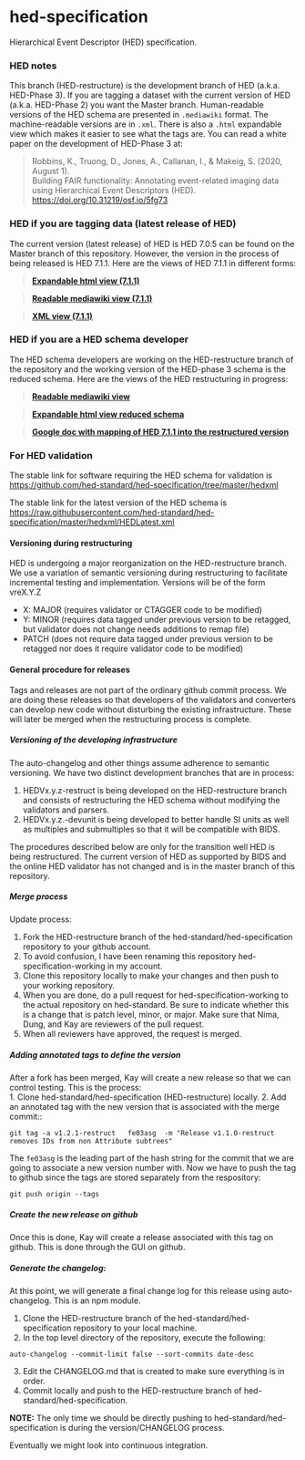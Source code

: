 # hed-specification
Hierarchical Event Descriptor (HED) specification. 

### HED notes
This branch (HED-restructure) is the development branch of HED (a.k.a. HED-Phase 3). If you are tagging a dataset with
the current version of HED (a.k.a. HED-Phase 2) you want the Master branch. Human-readable versions of the HED schema
are presented in `.mediawiki` format. The machine-readable versions are in `.xml`. There is also a `.html` expandable view which
makes it easier to see what the tags are. You can read a white paper on the development of HED-Phase 3 at:

> Robbins, K., Truong, D., Jones, A., Callanan, I., & Makeig, S. (2020, August 1).  
> Building FAIR functionality: Annotating event-related imaging data using Hierarchical Event Descriptors (HED).  
> https://doi.org/10.31219/osf.io/5fg73

### HED if you are tagging data (latest release of HED)
The current version (latest release) of HED is HED 7.0.5 can be found on the Master branch of this repository. However,
the version in the process of being released is HED 7.1.1. Here are the views of HED 7.1.1 in different forms:

> [**Expandable html view (7.1.1)**](http://www.hedtags.org/display_hed.html?version=7.1.1)  

> [**Readable mediawiki view (7.1.1)**](https://github.com/VisLab/hed-specification/blob/master/HED-schema.mediawiki)

> [**XML view (7.1.1)**](https://github.com/VisLab/hed-specification/blob/master/hedxml/HED7.1.1.xml)  

### HED if you are a HED schema developer
The HED schema developers are working on the HED-restructure branch of the repository and the working version of the HED-phase 3 schema is 
the reduced schema. Here are the views of the HED restructuring in progress:

> [**Readable mediawiki view**](https://github.com/hed-standard/hed-specification/blob/HED-restructure/HED-schema-reduced.mediawiki) 

> [**Expandable html view reduced schema**](http://www.hedtags.org/display_hed_restruct.html?version=reduced) 

> [**Google doc with mapping of HED 7.1.1 into the restructured version**](https://docs.google.com/document/d/1MKjJzpxyZULXVRenFhiIvJ_-BpaEqHp3-bMvKxkcoL0/edit?usp=sharing) 


### For HED validation
The stable link for software requiring the HED schema for validation is
https://github.com/hed-standard/hed-specification/tree/master/hedxml

The stable link for the latest version of the HED schema is
https://raw.githubusercontent.com/hed-standard/hed-specification/master/hedxml/HEDLatest.xml


#### Versioning during restructuring
HED is undergoing a major reorganization on the HED-restructure branch.
We use a variation of semantic versioning during restructuring to facilitate incremental testing and implementation. Versions will be of the form vreX.Y.Z

* X: MAJOR (requires validator or CTAGGER code to be modified) 
* Y: MINOR (requires data tagged under previous version to be retagged, but validator does not change needs additions to remap file) 
* PATCH (does not require data tagged under previous version to be retagged nor does it require validator code to be modified) 

#### General procedure for releases

Tags and releases are not part of the ordinary github commit process.  We are doing these releases so that developers of the validators and converters can develop new code without disturbing the existing infrastructure. These will later be merged when the restructuring process is complete.


##### Versioning of the developing infrastructure
The auto-changelog and other things assume adherence to semantic versioning.  We have two distinct development branches that are in process:  
   1.  HEDVx.y.z-restruct is being developed on the HED-restructure branch and consists of restructuring the HED schema without modifying the validators and parsers.
   2.  HEDVx.y.z.-devunit is being developed to better handle SI units as well as multiples and submultiples so that it will be compatible with BIDS.

The procedures described below are only for the transition well HED is being restructured.  The current version of HED as supported by BIDS and the online HED validator has not changed and is in the master branch of this repository.

##### Merge process
Update process:  
   1.  Fork the HED-restructure branch of the hed-standard/hed-specification repository to your github account.  
   2.  To avoid confusion, I have been renaming this repository hed-specification-working in my account.  
   3.  Clone this repository locally to make your changes and then push to your working repository.
   4.  When you are done, do a pull request for hed-specification-working to the actual repository on hed-standard.  Be sure to indicate whether this is a change that is patch level, minor, or major. Make sure that Nima, Dung, and Kay are reviewers of the pull request.
   5.  When all reviewers have approved, the request is merged.  

##### Adding annotated tags to define the version
After a fork has been merged, Kay will create a new release so that we can control testing.  This is the process:  
    1. Clone hed-standard/hed-specification (HED-restructure) locally.
    2. Add an annotated tag with the new version that is associated with the merge commit:: 
```
git tag -a v1.2.1-restruct   fe03asg  -m "Release v1.1.0-restruct removes IDs from non Attribute subtrees"
```
The `fe03asg` is the leading part of the hash string for the commit that we are going to associate a new version number with. Now we have to push the tag to github since the tags are stored separately from the respository:

```
git push origin --tags
```

##### Create the new release on github
Once this is done, Kay will create a release associated with this tag on github.  This is done through the GUI on github.

##### Generate the changelog:
At this point, we will generate a final change log for this release using auto-changelog.  This is an npm module.

  1.  Clone the HED-restructure branch of the hed-standard/hed-specification repository to your local machine.  
  2.  In the top level directory of the repository, execute the following:  
```
auto-changelog --commit-limit false --sort-commits date-desc
```

  3.  Edit the CHANGELOG.md that is created to make sure everything is in order.  
  4.  Commit locally and push to the HED-restructure branch of hed-standard/hed-specification.
  

**NOTE:** The only time we should be directly pushing to hed-standard/hed-specification is during the version/CHANGELOG process.   

Eventually we might look into continuous integration.

